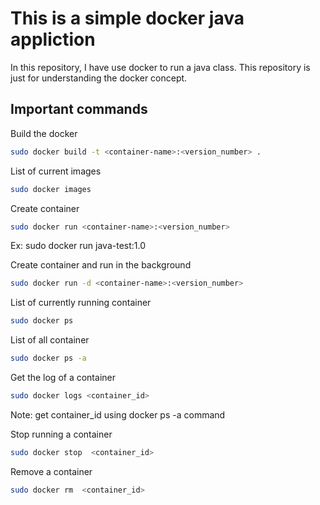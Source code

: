# This is a simple docker java appliction
In this repository, I have use docker to run a java class. This repository is just for understanding the docker concept.

## Important commands

Build the docker
```bash
sudo docker build -t <container-name>:<version_number> .
```

List of current images
```bash
sudo docker images
```
Create container
```bash
sudo docker run <container-name>:<version_number>
```
Ex: sudo docker run java-test:1.0

Create container and run in the background
```bash
sudo docker run -d <container-name>:<version_number>
```

List of currently running container
```bash
sudo docker ps
```

List of all container
```bash
sudo docker ps -a
```

Get the log of a container
```bash
sudo docker logs <container_id>
```
Note: get container_id using docker ps -a command

Stop running a container
```bash
sudo docker stop  <container_id>
```

Remove a container
```bash
sudo docker rm  <container_id>
```

